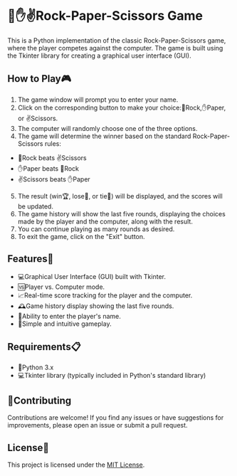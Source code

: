 # 👊✋✌️Rock-Paper-Scissors Game

This is a Python implementation of the classic Rock-Paper-Scissors game, where the player competes against the computer. The game is built using the Tkinter library for creating a graphical user interface (GUI).

## How to Play🎮 

1. The game window will prompt you to enter your name.
2. Click on the corresponding button to make your choice:👊Rock,✋Paper, or ✌️Scissors.
3. The computer will randomly choose one of the three options.
4. The game will determine the winner based on the standard Rock-Paper-Scissors rules:
  - 👊Rock beats ✌️Scissors
  - ✋Paper beats 👊Rock
  - ✌️Scissors beats ✋Paper
5. The result (win🏆, lose🚫, or tie👔) will be displayed, and the scores will be updated.
6. The game history will show the last five rounds, displaying the choices made by the player and the computer, along with the result.
7. You can continue playing as many rounds as desired.
8. To exit the game, click on the "Exit" button.

## Features🚀

- 💻Graphical User Interface (GUI) built with Tkinter.
- 🆚Player vs. Computer mode.
- 📈Real-time score tracking for the player and the computer.
- 🕰️Game history display showing the last five rounds.
- 👤Ability to enter the player's name.
- 🎲Simple and intuitive gameplay.

## Requirements📋

- 🐍Python 3.x
- 💻Tkinter library (typically included in Python's standard library)

## 🤝Contributing

Contributions are welcome! If you find any issues or have suggestions for improvements, please open an issue or submit a pull request.

## License📄

This project is licensed under the [MIT License](LICENSE).
